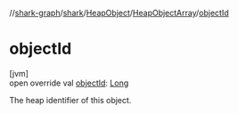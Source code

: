 //[shark-graph](../../../../index.md)/[shark](../../index.md)/[HeapObject](../index.md)/[HeapObjectArray](index.md)/[objectId](object-id.md)

# objectId

[jvm]\
open override val [objectId](object-id.md): [Long](https://kotlinlang.org/api/latest/jvm/stdlib/kotlin/-long/index.html)

The heap identifier of this object.
